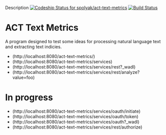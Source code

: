 Description [ ![Codeship Status for spolyak/act-text-metrics](https://www.codeship.io/projects/803c4be0-f6fe-0130-bd09-22e575f1ccbd/status?branch=master)](https://www.codeship.io/projects/1455) [![Build Status](https://travis-ci.org/spolyak/act-text-metrics.png?branch=master)](https://travis-ci.org/spolyak/act-text-metrics)

ACT Text Metrics
=====
A program designed to test some ideas for processing natural language text and extracting text indicies.

* (http://localhost:8080/act-text-metrics/)
* (http://localhost:8080/act-text-metrics/services)
* (http://localhost:8080/act-text-metrics/services/rest?_wadl)
* (http://localhost:8080/act-text-metrics/services/rest/analyze?value=foo)

In progress
=====
* (http://localhost:8080/act-text-metrics/services/oauth/initiate)
* (http://localhost:8080/act-text-metrics/services/oauth/token)
* (http://localhost:8080/act-text-metrics/services/oauth?_wadl)
* (http://localhost:8080/act-text-metrics/services/rest/authorize)

